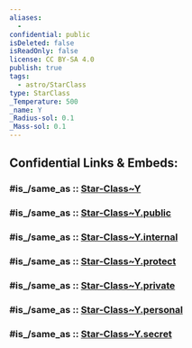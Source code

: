 ```yaml
---
aliases:
  - 
confidential: public
isDeleted: false
isReadOnly: false
license: CC BY-SA 4.0
publish: true
tags:
  - astro/StarClass
type: StarClass
_Temperature: 500
_name: Y
_Radius-sol: 0.1
_Mass-sol: 0.1
---
```



## Confidential Links & Embeds: 

### #is_/same_as :: [Star-Class~Y](/_Standards/Astronomy/Star~Class/Star-Class~Y.md) 

### #is_/same_as :: [Star-Class~Y.public](/_public/Astronomy/Star~Class/Star-Class~Y.public.md) 

### #is_/same_as :: [Star-Class~Y.internal](/_internal/Astronomy/Star~Class/Star-Class~Y.internal.md) 

### #is_/same_as :: [Star-Class~Y.protect](/_protect/Astronomy/Star~Class/Star-Class~Y.protect.md) 

### #is_/same_as :: [Star-Class~Y.private](/_private/Astronomy/Star~Class/Star-Class~Y.private.md) 

### #is_/same_as :: [Star-Class~Y.personal](/_personal/Astronomy/Star~Class/Star-Class~Y.personal.md) 

### #is_/same_as :: [Star-Class~Y.secret](/_secret/Astronomy/Star~Class/Star-Class~Y.secret.md)

